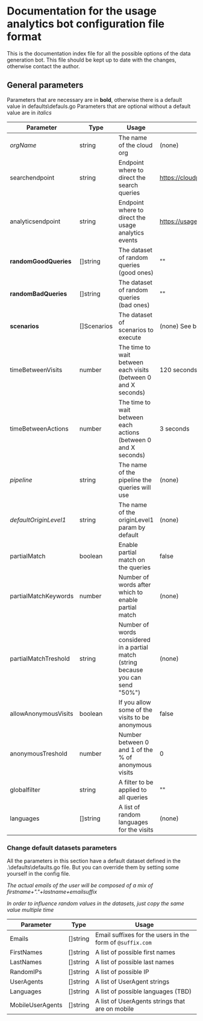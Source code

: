 # Documentation for the usage analytics bot configuration file format

This is the documentation index file for all the possible options of the data generation bot.
This file should be kept up to date with the changes, otherwise contact the author.

## General parameters

Parameters that are necessary are in **bold**, otherwise there is a default value in defaults\defauls.go
Parameters that are optional without a default value are in *italics*

Parameter | Type | Usage | Default
------------ | ------------- | ---------------- | -----------------
*orgName* | string | The name of the cloud org | (none)
searchendpoint | string | Endpoint where to direct the search queries | https://cloudplatform.coveo.com/rest/search/
analyticsendpoint | string | Endpoint where to direct the usage analytics events | https://usageanalytics.coveo.com/rest/v15/analytics/
**randomGoodQueries** | []string | The dataset of random queries (good ones) | ""
**randomBadQueries** | []string | The dataset of random queries (bad ones) | ""
**scenarios** | []Scenarios | The dataset of scenarios to execute | (none) See below
timeBetweenVisits | number | The time to wait between each visits (between 0 and X seconds) | 120 seconds
timeBetweenActions | number | The time to wait between each actions (between 0 and X seconds) | 3 seconds
*pipeline* | string | The name of the pipeline the queries will use | (none)
*defaultOriginLevel1* | string | The name of the originLevel1 param by default | (none)
partialMatch | boolean | Enable partial match on the queries | false
partialMatchKeywords | number | Number of words after which to enable partial match | (none)
partialMatchTreshold | string | Number of words considered in a partial match (string because you can send "50%") | (none)
allowAnonymousVisits | boolean | If you allow some of the visits to be anonymous | false
anonymousTreshold | number | Number between 0 and 1 of the % of anonymous visits | 0
globalfilter | string | A filter to be applied to all queries | ""
languages | []string | A list of random languages for the visits | (none)

### Change default datasets parameters

All the parameters in this section have a default dataset defined in the .\defaults\defaults.go file. But you can override them by setting some yourself in the config file.

*The actual emails of the user will be composed of a mix of firstname+"."+lastname+emailsuffix*

*In order to influence random values in the datasets, just copy the same value multiple time*

Parameter | Type | Usage
------------ | ------------- | ----------------
Emails | []string | Email suffixes for the users in the form of `@suffix.com`
FirstNames | []string | A list of possible first names
LastNames | []string | A list of possible last names
RandomIPs | []string | A list of possible IP
UserAgents | []string | A list of UserAgent strings
Languages | []string | A list of possible languages (TBD)
MobileUserAgents | []string | A list of UserAgents strings that are on mobile
